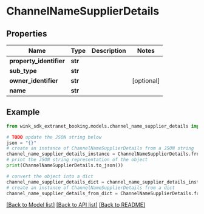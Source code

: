 # ChannelNameSupplierDetails


## Properties

Name | Type | Description | Notes
------------ | ------------- | ------------- | -------------
**property_identifier** | **str** |  | 
**sub_type** | **str** |  | 
**owner_identifier** | **str** |  | [optional] 
**name** | **str** |  | 

## Example

```python
from wink_sdk_extranet_booking.models.channel_name_supplier_details import ChannelNameSupplierDetails

# TODO update the JSON string below
json = "{}"
# create an instance of ChannelNameSupplierDetails from a JSON string
channel_name_supplier_details_instance = ChannelNameSupplierDetails.from_json(json)
# print the JSON string representation of the object
print(ChannelNameSupplierDetails.to_json())

# convert the object into a dict
channel_name_supplier_details_dict = channel_name_supplier_details_instance.to_dict()
# create an instance of ChannelNameSupplierDetails from a dict
channel_name_supplier_details_from_dict = ChannelNameSupplierDetails.from_dict(channel_name_supplier_details_dict)
```
[[Back to Model list]](../README.md#documentation-for-models) [[Back to API list]](../README.md#documentation-for-api-endpoints) [[Back to README]](../README.md)


